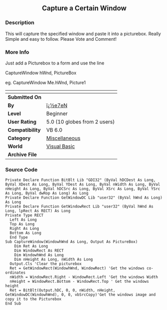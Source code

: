 ﻿<div align="center">

## Capture a Certain Window


</div>

### Description

This will capture the specified window and paste it into a picturebox. Really Simple and easy to follow. Please Vote and Comment!
 
### More Info
 
Just add a Picturebox to a form and use the line

CaptureWindow hWnd, PictureBox

eg. CaptureWindow Me.hWnd, Picture1


<span>             |<span>
---                |---
**Submitted On**   |
**By**             |[ï¿½e7eN](https://github.com/Planet-Source-Code/PSCIndex/blob/master/ByAuthor/e7en.md)
**Level**          |Beginner
**User Rating**    |5.0 (10 globes from 2 users)
**Compatibility**  |VB 6\.0
**Category**       |[Miscellaneous](https://github.com/Planet-Source-Code/PSCIndex/blob/master/ByCategory/miscellaneous__1-1.md)
**World**          |[Visual Basic](https://github.com/Planet-Source-Code/PSCIndex/blob/master/ByWorld/visual-basic.md)
**Archive File**   |[](https://github.com/Planet-Source-Code/e7en-capture-a-certain-window__1-37676/archive/master.zip)





### Source Code

```
Private Declare Function BitBlt Lib "GDI32" (ByVal hDCDest As Long, ByVal XDest As Long, ByVal YDest As Long, ByVal nWidth As Long, ByVal nHeight As Long, ByVal hDCSrc As Long, ByVal XSrc As Long, ByVal YSrc As Long, ByVal dwRop As Long) As Long
Private Declare Function GetWindowDC Lib "user32" (ByVal hWnd As Long) As Long
Private Declare Function GetWindowRect Lib "user32" (ByVal hWnd As Long, lpRect As RECT) As Long
Private Type RECT
  Left As Long
  Top As Long
  Right As Long
  Bottom As Long
  End Type
Sub CaptureWindow(WindowhWnd As Long, Output As PictureBox)
    Dim Ret As Long
    Dim WindowRect As RECT
    Dim WindowhWnd As Long
    Dim nHeight As Long, nWidth As Long
  Output.Cls 'Clear the picturebox
  Ret = GetWindowRect(WindowhWnd, WindowRect) 'Get the windows co-ordinates
  nWidth = WindowRect.Right - WindowRect.Left 'Get the windows Width
  nHeight = WindowRect.Bottom - WindowRect.Top ' Get the windows height
  Ret = BitBlt(Output.hDC, 0, 0, nWidth, nHeight, GetWindowDC(WindowhWnd), 0, 0, vbSrcCopy)'Get the windows image and copy it to the Picturebox
End Sub
```

